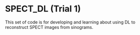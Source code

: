 # SPECT_DL (Trial 1)
This set of code is for developing and learning
about using DL to reconstruct SPECT images from
sinograms.
